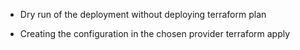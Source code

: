 
- Dry run of the deployment without deploying
terraform plan

- Creating the configuration in the chosen provider
terraform apply
